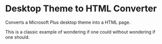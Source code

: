 # Desktop Theme to HTML Converter

Converts a Microsoft Plus desktop theme into a HTML page.

This is a classic example of wondering if one could without wondering if
one should.
